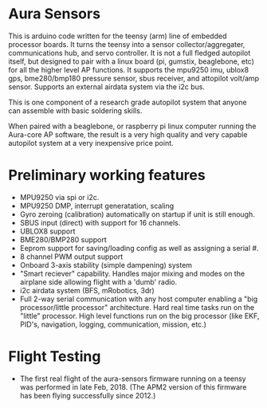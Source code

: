 # Aura Sensors

This is arduino code written for the teensy (arm) line of embedded
processor boards.  It turns the teensy into a sensor
collector/aggregater, communications hub, and servo controller.  It is
not a full fledged autopilot itself, but designed to pair with a linux
board (pi, gumstix, beaglebone, etc) for all the higher level AP
functions.  It supports the mpu9250 imu, ublox8 gps, bme280/bmp180
pressure sensor, sbus receiver, and attopilot volt/amp sensor.
Supports an external airdata system via the i2c bus.

This is one component of a research grade autopilot system that anyone
can assemble with basic soldering skills.

When paired with a beaglebone, or raspberry pi linux computer running
the Aura-core AP software, the result is a very high quality and very
capable autopilot system at a very inexpensive price point.

# Preliminary working features

* MPU9250 via spi or i2c.
* MPU9250 DMP, interrupt generatation, scaling
* Gyro zeroing (calibration) automatically on startup if unit is still enough.
* SBUS input (direct) with support for 16 channels.
* UBLOX8 support
* BME280/BMP280 support
* Eeprom support for saving/loading config as well as assigning a serial #.
* 8 channel PWM output support
* Onboard 3-axis stability (simple dampening) system
* "Smart reciever" capability.  Handles major mixing and modes on the
  airplane side allowing flight with a 'dumb' radio.
* i2c airdata system (BFS, mRobotics, 3dr)
* Full 2-way serial communication with any host computer enabling a 
  "big processor/little processor" architecture.  Hard real time tasks run on
  the "little" processor.  High level functions run on the big processor (like
  EKF, PID's, navigation, logging, communication, mission, etc.)

# Flight Testing

* The first real flight of the aura-sensors firmware running on a
  teensy was performed in late Feb, 2018.  (The APM2 version of this
  firmware has been flying successfully since 2012.)

  
